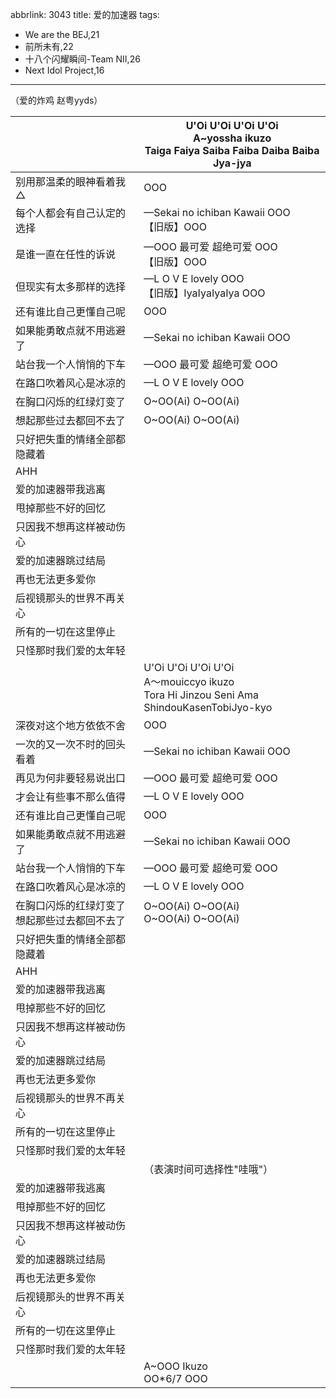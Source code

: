 abbrlink: 3043
title: 爱的加速器
tags:
  - We are the BEJ,21
  - 前所未有,22
  - 十八个闪耀瞬间-Team NII,26
  - Next Idol Project,16
---
（爱的炸鸡 赵粤yyds）

|      |U'Oi U'Oi U'Oi U'Oi<br>A~yossha ikuzo<br>Taiga Faiya Saiba Faiba Daiba Baiba Jya-jya|
|--|--|
|别用那温柔的眼神看着我△|OOO|
|每个人都会有自己认定的选择|—Sekai no ichiban Kawaii OOO<br>【旧版】OOO|
|是谁一直在任性的诉说|—OOO 最可爱 超绝可爱 OOO<br>【旧版】OOO|
|但现实有太多那样的选择|—L O V E lovely OOO<br>【旧版】IyaIyaIyaIya OOO|
|还有谁比自己更懂自己呢|OOO|
|如果能勇敢点就不用逃避了|—Sekai no ichiban Kawaii OOO|
|站台我一个人悄悄的下车|—OOO 最可爱 超绝可爱 OOO|
|在路口吹着风心是冰凉的|—L O V E lovely OOO|
|在胸口闪烁的红绿灯变了|O~OO(Ai) O~OO(Ai) |
|想起那些过去都回不去了|O~OO(Ai) O~OO(Ai) |
|只好把失重的情绪全部都隐藏着|      |
|AHH|      |
|爱的加速器带我逃离|      |
|甩掉那些不好的回忆|      |
|只因我不想再这样被动伤心|      |
|爱的加速器跳过结局|      |
|再也无法更多爱你|      |
|后视镜那头的世界不再关心|      |
|所有的一切在这里停止|      |
|只怪那时我们爱的太年轻|      |
|      |U'Oi U'Oi U'Oi U'Oi<br>A～mouiccyo ikuzo<br>Tora Hi Jinzou Seni Ama ShindouKasenTobiJyo-kyo|
|深夜对这个地方依依不舍|OOO|
|一次的又一次不时的回头看着|—Sekai no ichiban Kawaii OOO|
|再见为何非要轻易说出口|—OOO 最可爱 超绝可爱 OOO|
|才会让有些事不那么值得|—L O V E lovely OOO|
|还有谁比自己更懂自己呢|OOO|
|如果能勇敢点就不用逃避了|—Sekai no ichiban Kawaii OOO|
|站台我一个人悄悄的下车|—OOO 最可爱 超绝可爱 OOO|
|在路口吹着风心是冰凉的|—L O V E lovely OOO|
|在胸口闪烁的红绿灯变了想起那些过去都回不去了|O~OO(Ai) O~OO(Ai) <br>O~OO(Ai) O~OO(Ai) |
|只好把失重的情绪全部都隐藏着|      |
|AHH|      |
|爱的加速器带我逃离|      |
|甩掉那些不好的回忆|      |
|只因我不想再这样被动伤心|      |
|爱的加速器跳过结局|      |
|再也无法更多爱你|      |
|后视镜那头的世界不再关心|      |
|所有的一切在这里停止|      |
|只怪那时我们爱的太年轻|      |
|      |（表演时间可选择性"哇哦"）|
|爱的加速器带我逃离|      |
|甩掉那些不好的回忆|      |
|只因我不想再这样被动伤心|      |
|爱的加速器跳过结局|      |
|再也无法更多爱你|      |
|后视镜那头的世界不再关心|      |
|所有的一切在这里停止|      |
|只怪那时我们爱的太年轻|      |
|      |A~OOO Ikuzo<br>OO*6/7 OOO|